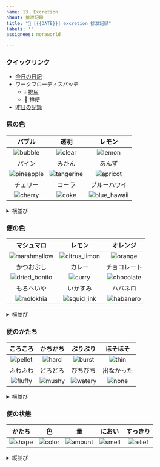 ```yaml
---
name: 13. Excretion
about: 排泄記録
title: "💩_[{{DATE}}]_excretion_排泄記録"
labels: ''
assignees: noraworld

---
```


### クイックリンク
* [今日の日記]([{{MAIN_REPO_TODAY_URL}}])
* ワークフローディスパッチ
    * 💧 [排尿](https://github.com/noraworld/diary-templates-assistant/actions/workflows/urination.yml)
    * 💩 [排便](https://github.com/noraworld/diary-templates-assistant/actions/workflows/defecation.yml)
* [昨日の記録](https://github.com/noraworld/diary-templates/blob/main/templates/excretion/[{{YESTERDAY_YEAR}}]/[{{YESTERDAY_MONTH}}]/[{{YESTERDAY_DATE}}]-.md)

### 尿の色
| バブル | 透明 | レモン |
| :---: | :---: | :---: |
| ![bubble](https://noraworld.github.io/box-ash/assets/unlog/bubble.png) | ![clear](https://noraworld.github.io/box-ash/assets/unlog/clear.png) | ![lemon](https://noraworld.github.io/box-ash/assets/unlog/lemon.png) |
| パイン | みかん | あんず |
| ![pineapple](https://noraworld.github.io/box-ash/assets/unlog/pineapple.png) | ![tangerine](https://noraworld.github.io/box-ash/assets/unlog/tangerine.png) | ![apricot](https://noraworld.github.io/box-ash/assets/unlog/apricot.png) |
| チェリー | コーラ | ブルーハワイ |
| ![cherry](https://noraworld.github.io/box-ash/assets/unlog/cherry.png) | ![coke](https://noraworld.github.io/box-ash/assets/unlog/coke.png) | ![blue_hawaii](https://noraworld.github.io/box-ash/assets/unlog/blue_hawaii.png) |

<details>
<summary>横並び</summary>

| バブル | 透明 | レモン | パイン | みかん | あんず | チェリー | コーラ | ブルーハワイ |
| :---: | :---: | :---: | :---: | :---: | :---: | :---: | :---: | :---: |
| ![bubble](https://noraworld.github.io/box-ash/assets/unlog/bubble.png) | ![clear](https://noraworld.github.io/box-ash/assets/unlog/clear.png) | ![lemon](https://noraworld.github.io/box-ash/assets/unlog/lemon.png) | ![pineapple](https://noraworld.github.io/box-ash/assets/unlog/pineapple.png) | ![tangerine](https://noraworld.github.io/box-ash/assets/unlog/tangerine.png) | ![apricot](https://noraworld.github.io/box-ash/assets/unlog/apricot.png) | ![cherry](https://noraworld.github.io/box-ash/assets/unlog/cherry.png) | ![coke](https://noraworld.github.io/box-ash/assets/unlog/coke.png) | ![blue_hawaii](https://noraworld.github.io/box-ash/assets/unlog/blue_hawaii.png) |
</details>

### 便の色
| マシュマロ | レモン | オレンジ |
| :---: | :---: | :---: |
| ![marshmallow](https://noraworld.github.io/box-ash/assets/unlog/marshmallow.png) | ![citrus_limon](https://noraworld.github.io/box-ash/assets/unlog/citrus_limon.png) | ![orange](https://noraworld.github.io/box-ash/assets/unlog/orange.png) |
| かつおぶし | カレー | チョコレート |
| ![dried_bonito](https://noraworld.github.io/box-ash/assets/unlog/dried_bonito.png) | ![curry](https://noraworld.github.io/box-ash/assets/unlog/curry.png) | ![chocolate](https://noraworld.github.io/box-ash/assets/unlog/chocolate.png) |
| もろへいや | いかすみ | ハバネロ |
| ![molokhia](https://noraworld.github.io/box-ash/assets/unlog/molokhia.png) | ![squid_ink](https://noraworld.github.io/box-ash/assets/unlog/squid_ink.png) | ![habanero](https://noraworld.github.io/box-ash/assets/unlog/habanero.png) |

<details>
<summary>横並び</summary>

| マシュマロ | レモン | オレンジ | かつおぶし | カレー | チョコレート | もろへいや | いかすみ | ハバネロ |
| :---: | :---: | :---: | :---: | :---: | :---: | :---: | :---: | :---: |
| ![marshmallow](https://noraworld.github.io/box-ash/assets/unlog/marshmallow.png) | ![citrus_limon](https://noraworld.github.io/box-ash/assets/unlog/citrus_limon.png) | ![orange](https://noraworld.github.io/box-ash/assets/unlog/orange.png) | ![dried_bonito](https://noraworld.github.io/box-ash/assets/unlog/dried_bonito.png) | ![curry](https://noraworld.github.io/box-ash/assets/unlog/curry.png) | ![chocolate](https://noraworld.github.io/box-ash/assets/unlog/chocolate.png) | ![molokhia](https://noraworld.github.io/box-ash/assets/unlog/molokhia.png) | ![squid_ink](https://noraworld.github.io/box-ash/assets/unlog/squid_ink.png) | ![habanero](https://noraworld.github.io/box-ash/assets/unlog/habanero.png) |
</details>

### 便のかたち
| ころころ | かちかち | ぶりぶり | ほそほそ |
| :---: | :---: | :---: | :---: |
| ![pellet](https://noraworld.github.io/box-ash/assets/unlog/pellet.png) | ![hard](https://noraworld.github.io/box-ash/assets/unlog/hard.png) | ![burst](https://noraworld.github.io/box-ash/assets/unlog/burst.png) | ![thin](https://noraworld.github.io/box-ash/assets/unlog/thin.png) |
| ふわふわ | どろどろ | びちびち | 出なかった |
| ![fluffy](https://noraworld.github.io/box-ash/assets/unlog/fluffy.png) | ![mushy](https://noraworld.github.io/box-ash/assets/unlog/mushy.png) | ![watery](https://noraworld.github.io/box-ash/assets/unlog/watery.png) | ![none](https://noraworld.github.io/box-ash/assets/unlog/none.png) |

<details>
<summary>横並び</summary>

| ころころ | かちかち | ぶりぶり | ほそほそ | ふわふわ | どろどろ | びちびち | 出なかった |
| :---: | :---: | :---: | :---: | :---: | :---: | :---: | :---: |
| ![pellet](https://noraworld.github.io/box-ash/assets/unlog/pellet.png) | ![hard](https://noraworld.github.io/box-ash/assets/unlog/hard.png) | ![burst](https://noraworld.github.io/box-ash/assets/unlog/burst.png) | ![thin](https://noraworld.github.io/box-ash/assets/unlog/thin.png) | ![fluffy](https://noraworld.github.io/box-ash/assets/unlog/fluffy.png) | ![mushy](https://noraworld.github.io/box-ash/assets/unlog/mushy.png) | ![watery](https://noraworld.github.io/box-ash/assets/unlog/watery.png) | ![none](https://noraworld.github.io/box-ash/assets/unlog/none.png) |
</details>

### 便の状態
| かたち | 色 | 量 | におい | すっきり
| :---: | :---: | :---: | :---: | :---: |
| ![shape](https://noraworld.github.io/box-ash/assets/unlog/shape.jpg) | ![color](https://noraworld.github.io/box-ash/assets/unlog/color.jpg) | ![amount](https://noraworld.github.io/box-ash/assets/unlog/amount.jpg) | ![smell](https://noraworld.github.io/box-ash/assets/unlog/smell.jpg) | ![relief](https://noraworld.github.io/box-ash/assets/unlog/relief.jpg) |

<details>
<summary>縦並び</summary>

| 名前 | 画像 |
| :---: | :---: |
| かたち | ![shape](https://noraworld.github.io/box-ash/assets/unlog/shape.jpg) |
| 色 | ![color](https://noraworld.github.io/box-ash/assets/unlog/color.jpg) |
| 量 | ![amount](https://noraworld.github.io/box-ash/assets/unlog/amount.jpg) |
| におい | ![smell](https://noraworld.github.io/box-ash/assets/unlog/smell.jpg) |
| すっきり | ![relief](https://noraworld.github.io/box-ash/assets/unlog/relief.jpg) |
</details>
